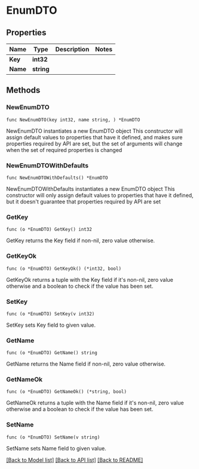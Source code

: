 # EnumDTO

## Properties

Name | Type | Description | Notes
------------ | ------------- | ------------- | -------------
**Key** | **int32** |  | 
**Name** | **string** |  | 

## Methods

### NewEnumDTO

`func NewEnumDTO(key int32, name string, ) *EnumDTO`

NewEnumDTO instantiates a new EnumDTO object
This constructor will assign default values to properties that have it defined,
and makes sure properties required by API are set, but the set of arguments
will change when the set of required properties is changed

### NewEnumDTOWithDefaults

`func NewEnumDTOWithDefaults() *EnumDTO`

NewEnumDTOWithDefaults instantiates a new EnumDTO object
This constructor will only assign default values to properties that have it defined,
but it doesn't guarantee that properties required by API are set

### GetKey

`func (o *EnumDTO) GetKey() int32`

GetKey returns the Key field if non-nil, zero value otherwise.

### GetKeyOk

`func (o *EnumDTO) GetKeyOk() (*int32, bool)`

GetKeyOk returns a tuple with the Key field if it's non-nil, zero value otherwise
and a boolean to check if the value has been set.

### SetKey

`func (o *EnumDTO) SetKey(v int32)`

SetKey sets Key field to given value.


### GetName

`func (o *EnumDTO) GetName() string`

GetName returns the Name field if non-nil, zero value otherwise.

### GetNameOk

`func (o *EnumDTO) GetNameOk() (*string, bool)`

GetNameOk returns a tuple with the Name field if it's non-nil, zero value otherwise
and a boolean to check if the value has been set.

### SetName

`func (o *EnumDTO) SetName(v string)`

SetName sets Name field to given value.



[[Back to Model list]](../README.md#documentation-for-models) [[Back to API list]](../README.md#documentation-for-api-endpoints) [[Back to README]](../README.md)


